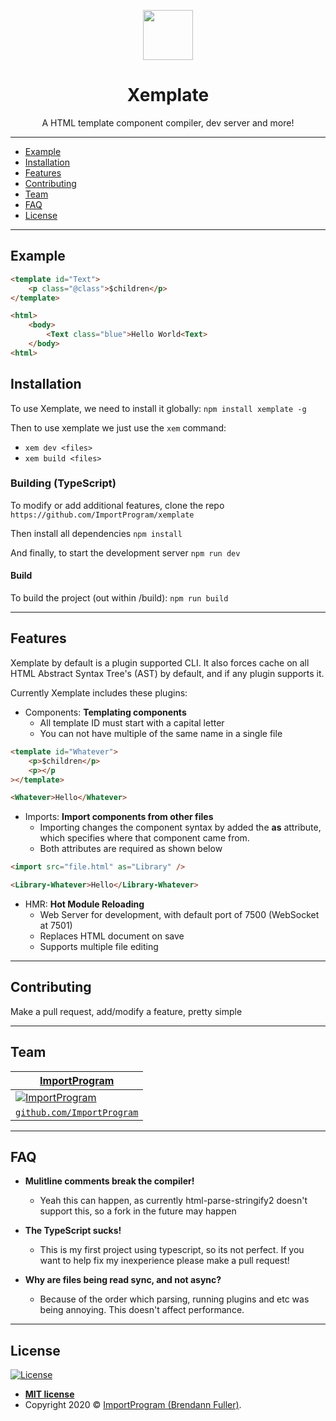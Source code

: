 <div align="center">
<p>
    <img width="80" src="https://gist.githubusercontent.com/ImportProgram/ebcfad1a28b7a74f63069cf498f00ee4/raw/b3d5aaadd3b680d36d6d3638f2594afc55e56153/xemplate.svg?sanitize=true">
</p>
<h1>Xemplate</h1>
    A HTML template component compiler, dev server and more!
</div>

---

-   [Example](#example)
-   [Installation](#installation)
-   [Features](#features)
-   [Contributing](#contributing)
-   [Team](#team)
-   [FAQ](#faq)
-   [License](#license)

---

## Example

```html
<template id="Text">
    <p class="@class">$children</p>
</template>

<html>
    <body>
        <Text class="blue">Hello World<Text>
    </body>
<html>
```

## Installation

To use Xemplate, we need to install it globally:
`npm install xemplate -g`

Then to use xemplate we just use the `xem` command:

-   `xem dev <files>`
-   `xem build <files>`

### Building (TypeScript)

To modify or add additional features, clone the repo `https://github.com/ImportProgram/xemplate`

Then install all dependencies
`npm install`

And finally, to start the development server
`npm run dev`

#### Build

To build the project (out within /build):
`npm run build`

---

## Features

Xemplate by default is a plugin supported CLI. It also forces cache on all HTML Abstract Syntax Tree's (AST) by default, and if any plugin supports it.

Currently Xemplate includes these plugins:

-   Components: **Templating components**
    -   All template ID must start with a capital letter
    -   You can not have multiple of the same name in a single file

```html
<template id="Whatever">
    <p>$children</p>
    <p></p
></template>

<Whatever>Hello</Whatever>
```

-   Imports: **Import components from other files**
    -   Importing changes the component syntax by added the **as** attribute, which specifies where that component came from.
    -   Both attributes are required as shown below

```html
<import src="file.html" as="Library" />

<Library-Whatever>Hello</Library-Whatever>
```

-   HMR: **Hot Module Reloading**
    -   Web Server for development, with default port of 7500 (WebSocket at 7501)
    -   Replaces HTML document on save
    -   Supports multiple file editing

---

## Contributing

Make a pull request, add/modify a feature, pretty simple

---

## Team

| <a href="https://importprogram.me" target="_blank">**ImportProgram**</a>                                                                                   |
| ---------------------------------------------------------------------------------------------------------------------------------------------------------- |
| [![ImportProgram](https://avatars2.githubusercontent.com/u/13824197?s=400&u=8a92fced0d0f3916717e36ebba7b4586922bf3ba&v=4&s=200)](https://importprogram.me) |
| <a href="http://github.com/ImportProgram" target="_blank">`github.com/ImportProgram`</a>                                                                   |

---

## FAQ

-   **Mulitline comments break the compiler!**

    -   Yeah this can happen, as currently html-parse-stringify2 doesn't support this, so a fork in the future may happen

-   **The TypeScript sucks!**

    -   This is my first project using typescript, so its not perfect. If you want to help fix my inexperience please make a pull request!

-   **Why are files being read sync, and not async?**
    -   Because of the order which parsing, running plugins and etc was being annoying. This doesn't affect performance.

---

## License

[![License](http://img.shields.io/:license-mit-blue.svg?style=flat-square)](http://badges.mit-license.org)

-   **[MIT license](http://opensource.org/licenses/mit-license.php)**
-   Copyright 2020 © <a href="http://importprogram.me" target="_blank">ImportProgram (Brendann Fuller)</a>.
